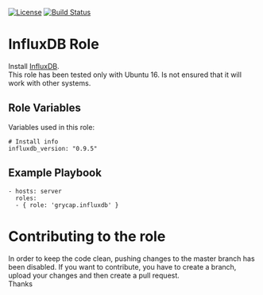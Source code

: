 [![License](https://img.shields.io/badge/license-Apache%202-blue.svg)](https://www.apache.org/licenses/LICENSE-2.0)
[![Build Status](https://travis-ci.org/grycap/ansible-role-kafka.svg?branch=master)](https://travis-ci.org/grycap/ansible-role-kafka)

InfluxDB Role
===================

Install [InfluxDB](https://www.influxdata.com/open-source/).  
This role has been tested only with Ubuntu 16. Is not ensured that it will work with other systems.

Role Variables
--------------

Variables used in this role:

	# Install info
	influxdb_version: "0.9.5"

Example Playbook
----------------
```
- hosts: server
  roles:
  - { role: 'grycap.influxdb' }
```

Contributing to the role
========================
In order to keep the code clean, pushing changes to the master branch has been disabled. If you want to contribute, you have to create a branch, upload your changes and then create a pull request.  
Thanks
